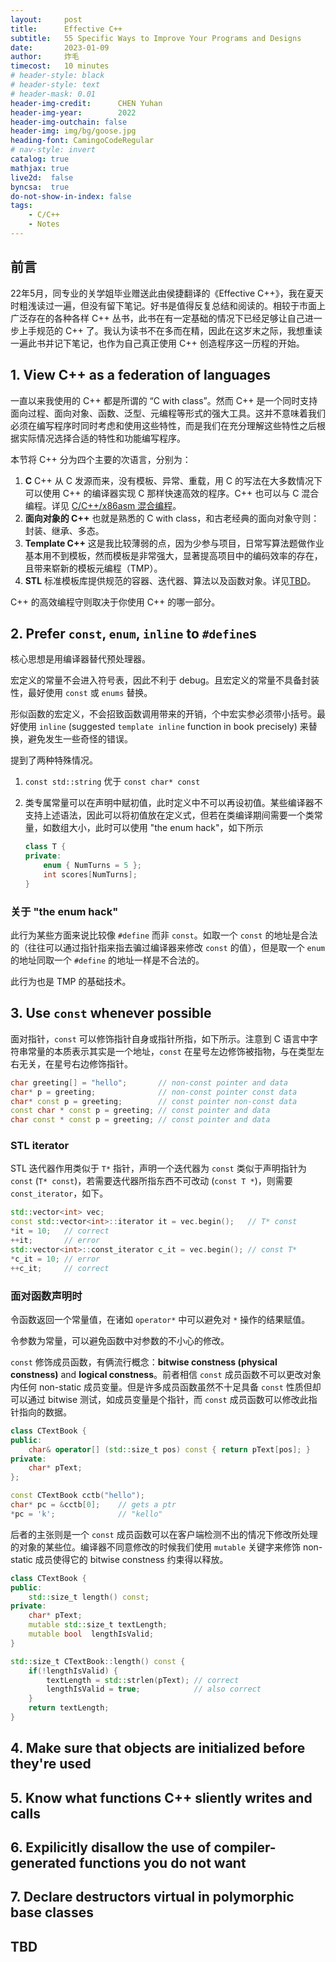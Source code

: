 ```yaml
---
layout:     post
title:      Effective C++
subtitle:   55 Specific Ways to Improve Your Programs and Designs
date:       2023-01-09
author:     炸毛
timecost:   10 minutes
# header-style: black
# header-style: text
# header-mask: 0.01
header-img-credit:      CHEN Yuhan
header-img-year:        2022
header-img-outchain: false
header-img: img/bg/goose.jpg
heading-font: CamingoCodeRegular
# nav-style: invert
catalog: true
mathjax: true
live2d:  false
byncsa:  true
do-not-show-in-index: false
tags:
    - C/C++
    - Notes
---
```


## 前言

22年5月，同专业的关学姐毕业赠送此由侯捷翻译的《Effective C++》，我在夏天时粗浅读过一遍，但没有留下笔记。好书是值得反复总结和阅读的。相较于市面上广泛存在的各种各样 C++ 丛书，此书在有一定基础的情况下已经足够让自己进一步上手规范的 C++ 了。我认为读书不在多而在精，因此在这岁末之际，我想重读一遍此书并记下笔记，也作为自己真正使用 C++ 创造程序这一历程的开始。

## 1. View C++ as a federation of languages

一直以来我使用的 C++ 都是所谓的 “C with class”。然而 C++ 是一个同时支持面向过程、面向对象、函数、泛型、元编程等形式的强大工具。这并不意味着我们必须在编写程序时同时考虑和使用这些特性，而是我们在充分理解这些特性之后根据实际情况选择合适的特性和功能编写程序。

本节将 C++ 分为四个主要的次语言，分别为：

1. **C** C++ 从 C 发源而来，没有模板、异常、重载，用 C 的写法在大多数情况下可以使用 C++ 的编译器实现 C 那样快速高效的程序。C++ 也可以与 C 混合编程。详见 [C/C++/x86asm 混合编程](https://lzzmm.github.io/2021/03/31/os-3.1/)。
2. **面向对象的 C++** 也就是熟悉的 C with class，和古老经典的面向对象守则：封装、继承、多态。
3. **Template C++** 这是我比较薄弱的点，因为少参与项目，日常写算法题做作业基本用不到模板，然而模板是非常强大，显著提高项目中的编码效率的存在，且带来崭新的模板元编程（TMP）。
4. **STL** 标准模板库提供规范的容器、迭代器、算法以及函数对象。详见[TBD]()。

C++ 的高效编程守则取决于你使用 C++ 的哪一部分。

## 2. Prefer `const`, `enum`, `inline` to `#define`s

核心思想是用编译器替代预处理器。

宏定义的常量不会进入符号表，因此不利于 debug。且宏定义的常量不具备封装性，最好使用 `const` 或 `enums` 替换。

形似函数的宏定义，不会招致函数调用带来的开销，个中宏实参必须带小括号。最好使用 `inline` (suggested `template inline` function in book precisely) 来替换，避免发生一些奇怪的错误。

提到了两种特殊情况。

1. `const std::string` 优于 `const char* const`
2. 类专属常量可以在声明中赋初值，此时定义中不可以再设初值。某些编译器不支持上述语法，因此可以将初值放在定义式，但若在类编译期间需要一个类常量，如数组大小，此时可以使用 "the enum hack"，如下所示
  
    ```cpp
    class T {
    private:
        enum { NumTurns = 5 };
        int scores[NumTurns];
    }
    ```

### 关于 "the enum hack"

此行为某些方面来说比较像 `#define` 而非 `const`。如取一个 `const` 的地址是合法的（往往可以通过指针指来指去骗过编译器来修改 `const` 的值），但是取一个 `enum` 的地址同取一个 `#define` 的地址一样是不合法的。

此行为也是 TMP 的基础技术。

## 3. Use `const` whenever possible

面对指针，`const` 可以修饰指针自身或指针所指，如下所示。注意到 C 语言中字符串常量的本质表示其实是一个地址，`const` 在星号左边修饰被指物，与在类型左右无关，在星号右边修饰指针。

```cpp
char greeting[] = "hello";       // non-const pointer and data
char* p = greeting;              // non-const pointer const data
char* const p = greeting;        // const pointer non-const data
const char * const p = greeting; // const pointer and data
char const * const p = greeting; // const pointer and data
```

### STL iterator

STL 迭代器作用类似于 `T*` 指针，声明一个迭代器为 `const` 类似于声明指针为 `const` (`T* const`)，若需要迭代器所指东西不可改动 (`const T *`)，则需要 `const_iterator`，如下。

```cpp
std::vector<int> vec;
const std::vector<int>::iterator it = vec.begin();   // T* const
*it = 10;   // correct
++it;       // error
std::vector<int>::const_iterator c_it = vec.begin(); // const T*
*c_it = 10; // error
++c_it;     // correct
```

### 面对函数声明时

令函数返回一个常量值，在诸如 `operator*` 中可以避免对 `*` 操作的结果赋值。

令参数为常量，可以避免函数中对参数的不小心的修改。

`const` 修饰成员函数，有俩流行概念：**bitwise constness (physical constness)** and **logical constness**。前者相信 `const` 成员函数不可以更改对象内任何 non-static 成员变量。但是许多成员函数虽然不十足具备 `const` 性质但却可以通过 bitwise 测试，如成员变量是个指针，而 `const` 成员函数可以修改此指针指向的数据。

```cpp
class CTextBook {
public:
    char& operator[] (std::size_t pos) const { return pText[pos]; }
private:
    char* pText;
};

const CTextBook cctb("hello");
char* pc = &cctb[0];    // gets a ptr
*pc = 'k';              // "kello"
```

后者的主张则是一个 `const` 成员函数可以在客户端检测不出的情况下修改所处理的对象的某些位。编译器不同意修改的时候我们使用 `mutable` 关键字来修饰 non-static 成员使得它的 bitwise constness 约束得以释放。

```cpp
class CTextBook {
public:
    std::size_t length() const;
private:
    char* pText;
    mutable std::size_t textLength;
    mutable bool  lengthIsValid;
}

std::size_t CTextBook::length() const {
    if(!lengthIsValid) {
        textLength = std::strlen(pText); // correct
        lengthIsValid = true;            // also correct
    }
    return textLength;
}
```

## 4. Make sure that objects are initialized before they're used

## 5. Know what functions C++ sliently writes and calls

## 6. Expilicitly disallow the use of compiler-generated functions you do not want

## 7. Declare destructors virtual in polymorphic base classes

## TBD
